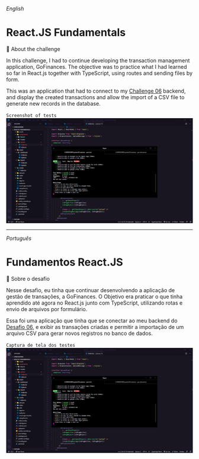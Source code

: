 _English_

# React.JS Fundamentals

🚀 About the challenge

In this challenge, I had to continue developing the transaction management application, GoFinances.
The objective was to practice what I had learned so far in React.js together with TypeScript, using routes and sending files by form.

This was an application that had to connect to my [Challenge 06](https://github.com/devgabrieldejesus/database-upload) backend, and display the created transactions and allow the import of a CSV file to generate new records in the database.

`Screenshot of tests`
![](src/assets/cover.png)

---

_Português_

# Fundamentos React.JS

🚀 Sobre o desafio

Nesse desafio, eu tinha que continuar desenvolvendo a aplicação de gestão de transações, a GoFinances.
O Objetivo era praticar o que tinha aprendido até agora no React.js junto com TypeScript, utilizando rotas e envio de arquivos por formulário.

Essa foi uma aplicação que tinha que se conectar ao meu backend do [Desafio 06](https://github.com/devgabrieldejesus/database-upload), e exibir as transações criadas e permitir a importação de um arquivo CSV para gerar novos registros no banco de dados.

`Captura de tela dos testes`
![](src/assets/cover.png)
